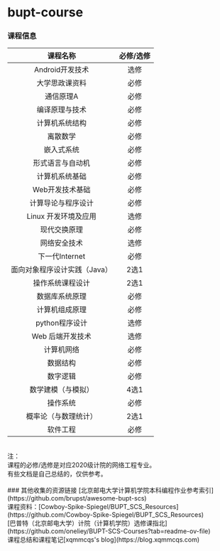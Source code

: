 # bupt-course

### 课程信息
| 课程名称 | 必修/选修 |
| :----: | :----: |
| Android开发技术 | 选修 |
| 大学思政课资料 | 必修 |
| 通信原理A | 必修 |
| 编译原理与技术 | 必修 |
| 计算机系统结构 | 必修 |
| 离散数学 | 必修 |
| 嵌入式系统 | 必修 |
| 形式语言与自动机 | 必修 |
| 计算机系统基础 | 必修 |
| Web开发技术基础 | 必修 |
| 计算导论与程序设计 |  必修 |
| Linux 开发环境及应用 | 选修 |
| 现代交换原理 | 必修 |
| 网络安全技术 | 选修 |
| 下一代Internet | 必修 |
| 面向对象程序设计实践（Java） | 2选1 |
| 操作系统课程设计 | 2选1 |
| 数据库系统原理 | 必修 |
| 计算机组成原理 | 必修 |
| python程序设计 | 选修 |
| Web 后端开发技术 | 选修 |
| 计算机网络 | 必修 |
| 数据结构 | 必修 |
| 数字逻辑 | 必修 |
| 数学建模（与模拟） | 4选1 |
| 操作系统 | 必修 |
| 概率论（与数理统计） | 2选1 |
| 软件工程 | 必修 |
<br>
注：<br>
课程的必修/选修是对应2020级计院的网络工程专业。<br>
有些文档是自己总结的，仅供参考。<br>
<br>
### 其他收集的资源链接
[北京邮电大学计算机学院本科编程作业参考索引](https://github.com/brupst/awesome-bupt-scs)<br>
课程资料：[Cowboy-Spike-Spiegel/BUPT_SCS_Resources](https://github.com/Cowboy-Spike-Spiegel/BUPT_SCS_Resources)<br>
[巴普特（北京邮电大学）计院（计算机学院）选修课指北](https://github.com/oneliey/BUPT-SCS-Courses?tab=readme-ov-file)<br>
课程总结和课程笔记[xqmmcqs's blog](https://blog.xqmmcqs.com)<br>
